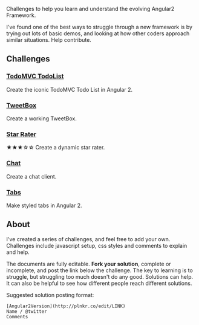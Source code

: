 Challenges to help you learn and understand the evolving Angular2 Framework.

I've found one of the best ways to struggle through a new framework is by trying out lots of basic demos, and looking at how other coders approach similar situations. Help contribute.

## Challenges

### [TodoMVC TodoList](https://github.com/ShMcK/ng2Challenges/wiki/TodoMVC)
Create the iconic TodoMVC Todo List in Angular 2.

### [TweetBox](https://github.com/ShMcK/ng2Challenges/wiki/TweetBox)
Create a working TweetBox.

### [Star Rater](https://github.com/ShMcK/ng2Challenges/wiki/Star-Rater)
★★★☆☆
Create a dynamic star rater.

### [Chat](https://github.com/ShMcK/ng2Challenges/wiki/Chat)
Create a chat client. 

### [Tabs](https://github.com/ShMcK/ng2Challenges/wiki/Tabs)
Make styled tabs in Angular 2.


## About
I've created a series of challenges, and feel free to add your own. Challenges include javascript setup, css styles and comments to explain and help.

The documents are fully editable. **Fork your solution**, complete or incomplete, and post the link below the challenge. The key to learning is to struggle, but struggling too much doesn't do any good. Solutions can help. It can also be helpful to see how different people reach different solutions.

Suggested solution posting format:
```
[Angular2Version](http://plnkr.co/edit/LINK)
Name / @twitter
Comments
```
